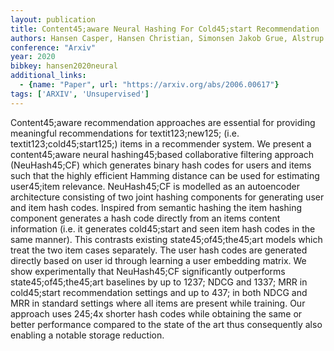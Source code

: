 ```yaml
---
layout: publication
title: Content45;aware Neural Hashing For Cold45;start Recommendation
authors: Hansen Casper, Hansen Christian, Simonsen Jakob Grue, Alstrup Stephen, Lioma Christina
conference: "Arxiv"
year: 2020
bibkey: hansen2020neural
additional_links:
  - {name: "Paper", url: "https://arxiv.org/abs/2006.00617"}
tags: ['ARXIV', 'Unsupervised']
---
```

Content45;aware recommendation approaches are essential for providing meaningful recommendations for textit123;new125; (i.e. textit123;cold45;start125;) items in a recommender system. We present a content45;aware neural hashing45;based collaborative filtering approach (NeuHash45;CF) which generates binary hash codes for users and items such that the highly efficient Hamming distance can be used for estimating user45;item relevance. NeuHash45;CF is modelled as an autoencoder architecture consisting of two joint hashing components for generating user and item hash codes. Inspired from semantic hashing the item hashing component generates a hash code directly from an items content information (i.e. it generates cold45;start and seen item hash codes in the same manner). This contrasts existing state45;of45;the45;art models which treat the two item cases separately. The user hash codes are generated directly based on user id through learning a user embedding matrix. We show experimentally that NeuHash45;CF significantly outperforms state45;of45;the45;art baselines by up to 1237; NDCG and 1337; MRR in cold45;start recommendation settings and up to 437; in both NDCG and MRR in standard settings where all items are present while training. Our approach uses 245;4x shorter hash codes while obtaining the same or better performance compared to the state of the art thus consequently also enabling a notable storage reduction.
